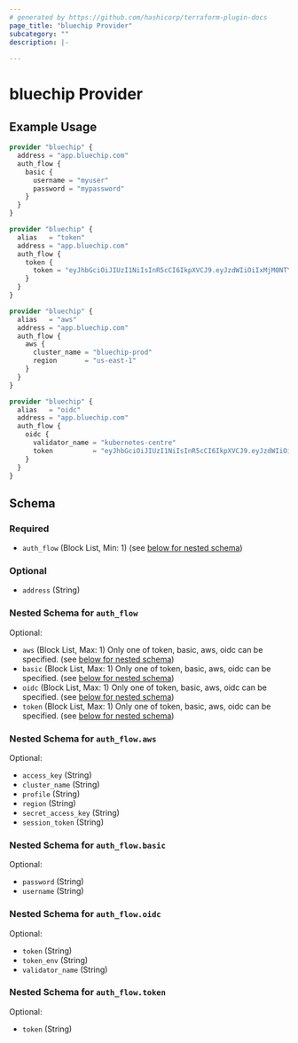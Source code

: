 ```yaml
---
# generated by https://github.com/hashicorp/terraform-plugin-docs
page_title: "bluechip Provider"
subcategory: ""
description: |-
  
---
```


# bluechip Provider



## Example Usage

```terraform
provider "bluechip" {
  address = "app.bluechip.com"
  auth_flow {
    basic {
      username = "myuser"
      password = "mypassword"
    }
  }
}

provider "bluechip" {
  alias   = "token"
  address = "app.bluechip.com"
  auth_flow {
    token {
      token = "eyJhbGciOiJIUzI1NiIsInR5cCI6IkpXVCJ9.eyJzdWIiOiIxMjM0NTY3ODkwIiwibmFtZSI6IkpvaG4gRG9lIiwiaWF0IjoxNTE2MjM5MDIyfQ.SflKxwRJSMeKKF2QT4fwpMeJf36POk6yJV_adQssw5c"
    }
  }
}

provider "bluechip" {
  alias   = "aws"
  address = "app.bluechip.com"
  auth_flow {
    aws {
      cluster_name = "bluechip-prod"
      region       = "us-east-1"
    }
  }
}

provider "bluechip" {
  alias   = "oidc"
  address = "app.bluechip.com"
  auth_flow {
    oidc {
      validator_name = "kubernetes-centre"
      token          = "eyJhbGciOiJIUzI1NiIsInR5cCI6IkpXVCJ9.eyJzdWIiOiIxMjM0NTY3ODkwIiwibmFtZSI6IkpvaG4gRG9lIiwiaWF0IjoxNTE2MjM5MDIyfQ.SflKxwRJSMeKKF2QT4fwpMeJf36POk6yJV_adQssw5c"
    }
  }
}
```

<!-- schema generated by tfplugindocs -->
## Schema

### Required

- `auth_flow` (Block List, Min: 1) (see [below for nested schema](#nestedblock--auth_flow))

### Optional

- `address` (String)

<a id="nestedblock--auth_flow"></a>
### Nested Schema for `auth_flow`

Optional:

- `aws` (Block List, Max: 1) Only one of token, basic, aws, oidc can be specified. (see [below for nested schema](#nestedblock--auth_flow--aws))
- `basic` (Block List, Max: 1) Only one of token, basic, aws, oidc can be specified. (see [below for nested schema](#nestedblock--auth_flow--basic))
- `oidc` (Block List, Max: 1) Only one of token, basic, aws, oidc can be specified. (see [below for nested schema](#nestedblock--auth_flow--oidc))
- `token` (Block List, Max: 1) Only one of token, basic, aws, oidc can be specified. (see [below for nested schema](#nestedblock--auth_flow--token))

<a id="nestedblock--auth_flow--aws"></a>
### Nested Schema for `auth_flow.aws`

Optional:

- `access_key` (String)
- `cluster_name` (String)
- `profile` (String)
- `region` (String)
- `secret_access_key` (String)
- `session_token` (String)


<a id="nestedblock--auth_flow--basic"></a>
### Nested Schema for `auth_flow.basic`

Optional:

- `password` (String)
- `username` (String)


<a id="nestedblock--auth_flow--oidc"></a>
### Nested Schema for `auth_flow.oidc`

Optional:

- `token` (String)
- `token_env` (String)
- `validator_name` (String)


<a id="nestedblock--auth_flow--token"></a>
### Nested Schema for `auth_flow.token`

Optional:

- `token` (String)
